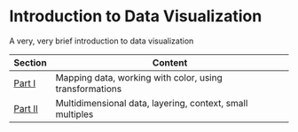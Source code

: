 # Introduction to Data Visualization

A very, very brief introduction to data visualization

| Section                   | Content
| ------------------------- | -------------------------------------------------------   |
| [Part I](part1/)          | Mapping data, working with color, using transformations   |
| [Part II](part2.ipynb)    | Multidimensional data, layering, context, small multiples |
